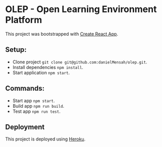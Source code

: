 # OLEP - Open Learning Environment Platform

This project was bootstrapped with [Create React App](https://github.com/facebookincubator/create-react-app).

## Setup:
* Clone project `git clone git@github.com:danielMensah/olep.git`.
* Install dependencies `npm install`.
* Start application `npm start`.

## Commands:
* Start app `npm start`.
* Build app `npm run build`.
* Test app `npm run test`.

## Deployment
This project is deployed using [Heroku](https://olep.herokuapp.com).
